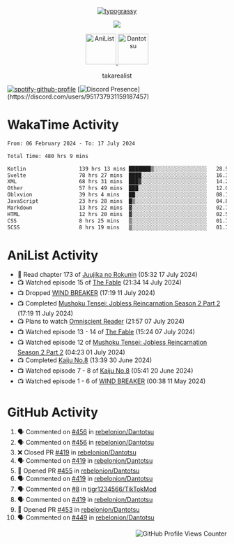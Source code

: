 <div align="center">
<a href="https://github.com/kawarimidoll/typograssy">
    <img alt="typograssy" src="https://typograssy.deno.dev/api?text=%E3%82%B8%E3%83%A7%E3%83%B3%E3%81%A7%E3%81%99%E3%80%82%E3%81%93%E3%82%93%E3%81%AB%E3%81%A1%E3%81%AF%20%20%5E%5E%20sup%20iam%20ibo%20--&&l0=none&l1=82d9d0&l2=027353&l3=038c4c&l4=01402e&bg=none&frame=none&speed=100&comment=">
</a>
</div>
<p align="center">
  <a href="https://skillicons.dev">
    <img src="https://skillicons.dev/icons?i=kotlin,figma,obsidian,androidstudio,vscode,css,html" />
  </a>
</p>

<p align="center">
    <a href="https://anilist.co/user/takarealist112/">
      <img src="https://i.imgur.com/LDvh7Lg.gif" alt="AniList" style="width: 70px; height: auto;">
    </a>
    <a href="https://discord.gg/4HPZ5nAWwM/">
      <img src="https://i.imgur.com/5o3Y9Jb.gif" alt="Dantotsu" style="width: 70px; height: auto;">
    </a>
</p>

<p align="center">
takarealist
</p>

[![spotify-github-profile](https://spotify-github-profile.vercel.app/api/view?uid=216np2gahwfhcjozqmzomew7i&cover_image=true&theme=novatorem&show_offline=true&background_color=121212&interchange=false&bar_color=53b14f&bar_color_cover=true)](https://spotify-github-profile.vercel.app/api/view?uid=216np2gahwfhcjozqmzomew7i&redirect=true)
[![Discord Presence](https://lanyard-profile-readme.vercel.app/api/951737931159187457?theme=dark&bg=Oe1116&animated=false&hideDiscrim=true&borderRadius=30px&idleMessage=currently%20offline...)](https://discord.com/users/951737931159187457)

# WakaTime Activity

<!--START_SECTION:waka-->

```txt
From: 06 February 2024 - To: 17 July 2024

Total Time: 480 hrs 9 mins

Kotlin                 139 hrs 13 mins ███████▒░░░░░░░░░░░░░░░░░   28.99 %
Svelte                 78 hrs 27 mins  ████░░░░░░░░░░░░░░░░░░░░░   16.34 %
XML                    68 hrs 31 mins  ███▓░░░░░░░░░░░░░░░░░░░░░   14.27 %
Other                  57 hrs 49 mins  ███░░░░░░░░░░░░░░░░░░░░░░   12.04 %
Oblxvion               39 hrs 4 mins   ██░░░░░░░░░░░░░░░░░░░░░░░   08.14 %
JavaScript             23 hrs 28 mins  █▒░░░░░░░░░░░░░░░░░░░░░░░   04.89 %
Markdown               13 hrs 22 mins  ▓░░░░░░░░░░░░░░░░░░░░░░░░   02.78 %
HTML                   12 hrs 20 mins  ▓░░░░░░░░░░░░░░░░░░░░░░░░   02.57 %
CSS                    8 hrs 25 mins   ▒░░░░░░░░░░░░░░░░░░░░░░░░   01.75 %
SCSS                   8 hrs 19 mins   ▒░░░░░░░░░░░░░░░░░░░░░░░░   01.73 %
```

<!--END_SECTION:waka-->

# AniList Activity

<!-- ANILIST_ACTIVITY:start -->

-   📖 Read chapter 173 of [Juujika no Rokunin](https://anilist.co/manga/116671) (05:32 17 July 2024)
-   📺 Watched episode 15 of [The Fable](https://anilist.co/anime/166910) (21:34 14 July 2024)
-   📺 Dropped [WIND BREAKER](https://anilist.co/anime/163270) (17:19 11 July 2024)
-   📺 Completed [Mushoku Tensei: Jobless Reincarnation Season 2 Part 2](https://anilist.co/anime/166873) (17:19 11 July 2024)
-   📺 Plans to watch [Omniscient Reader](https://anilist.co/anime/179068) (21:57 07 July 2024)
-   📺 Watched episode 13 - 14 of [The Fable](https://anilist.co/anime/166910) (15:24 07 July 2024)
-   📺 Watched episode 12 of [Mushoku Tensei: Jobless Reincarnation Season 2 Part 2](https://anilist.co/anime/166873) (04:23 01 July 2024)
-   📺 Completed [Kaiju No.8](https://anilist.co/anime/153288) (13:39 30 June 2024)
-   📺 Watched episode 7 - 8 of [Kaiju No.8](https://anilist.co/anime/153288) (05:41 20 June 2024)
-   📺 Watched episode 1 - 6 of [WIND BREAKER](https://anilist.co/anime/163270) (00:38 11 May 2024)

<!-- ANILIST_ACTIVITY:end -->

# GitHub Activity

<!--START_SECTION:activity-->

1. 🗣 Commented on [#456](https://github.com/rebelonion/Dantotsu/issues/456#issuecomment-2221074596) in [rebelonion/Dantotsu](https://github.com/rebelonion/Dantotsu)
2. 🗣 Commented on [#456](https://github.com/rebelonion/Dantotsu/issues/456#issuecomment-2219541200) in [rebelonion/Dantotsu](https://github.com/rebelonion/Dantotsu)
3. ❌ Closed PR [#419](https://github.com/rebelonion/Dantotsu/pull/419) in [rebelonion/Dantotsu](https://github.com/rebelonion/Dantotsu)
4. 🗣 Commented on [#419](https://github.com/rebelonion/Dantotsu/pull/419#issuecomment-2215484799) in [rebelonion/Dantotsu](https://github.com/rebelonion/Dantotsu)
5. 💪 Opened PR [#455](https://github.com/rebelonion/Dantotsu/pull/455) in [rebelonion/Dantotsu](https://github.com/rebelonion/Dantotsu)
6. 🗣 Commented on [#419](https://github.com/rebelonion/Dantotsu/pull/419#issuecomment-2212316053) in [rebelonion/Dantotsu](https://github.com/rebelonion/Dantotsu)
7. 🗣 Commented on [#8](https://github.com/tigr1234566/TikTokMod/pull/8#issuecomment-2211966257) in [tigr1234566/TikTokMod](https://github.com/tigr1234566/TikTokMod)
8. 🗣 Commented on [#419](https://github.com/rebelonion/Dantotsu/pull/419#issuecomment-2211892212) in [rebelonion/Dantotsu](https://github.com/rebelonion/Dantotsu)
9. 💪 Opened PR [#453](https://github.com/rebelonion/Dantotsu/pull/453) in [rebelonion/Dantotsu](https://github.com/rebelonion/Dantotsu)
10. 🗣 Commented on [#449](https://github.com/rebelonion/Dantotsu/pull/449#issuecomment-2210455463) in [rebelonion/Dantotsu](https://github.com/rebelonion/Dantotsu)
<!--END_SECTION:activity-->

<div align="right">
    <img src="https://komarev.com/ghpvc/?username=sneazy-ibo&color=ff6e00&label=Counter&abbreviated=true" alt="GitHub Profile Views Counter">
</div>
